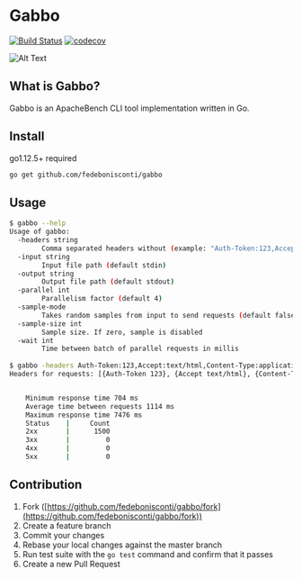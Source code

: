 # Gabbo

[![Build Status](https://travis-ci.com/fedebonisconti/gabbo.svg?token=qBVprKGBR8WcXqL8CatJ&branch=master)](https://travis-ci.com/fedebonisconti/gabbo)
[![codecov](https://codecov.io/gh/fedebonisconti/gabbo/branch/master/graph/badge.svg?token=SJv98U94Rv)](https://codecov.io/gh/fedebonisconti/gabbo)

![Alt Text](https://media.giphy.com/media/3orieQxWzEndtoNSxi/giphy.gif)


## What is Gabbo?
Gabbo is an ApacheBench CLI tool implementation written in Go.

## Install

go1.12.5+ required

```bash
go get github.com/fedebonisconti/gabbo
```

## Usage

```bash
$ gabbo --help                                                                                                                                                                                                                                                            130 ↵
Usage of gabbo:
  -headers string
    	Comma separated headers without (example: "Auth-Token:123,Accept:text/html,Content-Type:application/json")
  -input string
    	Input file path (default stdin)
  -output string
    	Output file path (default stdout)
  -parallel int
    	Parallelism factor (default 4)
  -sample-mode
    	Takes random samples from input to send requests (default false)
  -sample-size int
    	Sample size. If zero, sample is disabled
  -wait int
    	Time between batch of parallel requests in millis
    	
$ gabbo -headers Auth-Token:123,Accept:text/html,Content-Type:application/json -sample-mode -sample-size 1500 -parallel 10 -input test.txt -output out.txt
Headers for requests: [{Auth-Token 123}, {Accept text/html}, {Content-Type application/json}]


	Minimum response time 704 ms
	Average time between requests 1114 ms
	Maximum response time 7476 ms
	Status    |     Count
	2xx       |      1500
	3xx       |         0
	4xx       |         0
	5xx       |         0


```


## Contribution

1. Fork ([https://github.com/fedebonisconti/gabbo/fork](https://github.com/fedebonisconti/gabbo/fork))
1. Create a feature branch
1. Commit your changes
1. Rebase your local changes against the master branch
1. Run test suite with the `go test` command and confirm that it passes
1. Create a new Pull Request
